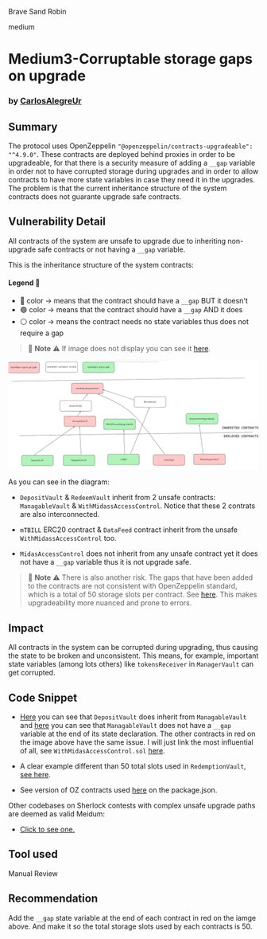 Brave Sand Robin

medium

# Medium3-Corruptable storage gaps on upgrade

### by [CarlosAlegreUr](https://github.com/CarlosAlegreUr)

## Summary

The protocol uses OpenZeppelin `"@openzeppelin/contracts-upgradeable": "^4.9.0"`. These contracts are deployed behind proxies in order to be upgradeable, for that there is a security measure of adding a `__gap` variable in order not to have corrupted storage during upgrades and in order to allow contracts to have more state variables in case they need it in the upgrades. The problem is that the current inheritance structure of the system contracts does not guarante upgrade safe contracts.

## Vulnerability Detail

All contracts of the system are unsafe to upgrade due to inheriting non-upgrade safe contracts or not having a `__gap` variable. 

This is the inheritance structure of the system contracts:

#### Legend 🔑

- 🔴 color -> means that the contract should have a `__gap` BUT it doesn't
- 🟢 color -> means that the contract should have a `__gap` AND it does
- ⚪ color -> means the contract needs no state variables thus does not require a gap

> 🚧 **Note** ⚠️ If image does not display you can see it [here](https://github.com/CarlosAlegreUr/Audits-By-CarlosAlegreUr/blob/main/reports/2024-05-midas/midas-gap-inheritance.png).

<img src="https://raw.githubusercontent.com/CarlosAlegreUr/Audits-By-CarlosAlegreUr/main/reports/2024-05-midas/midas-gap-inheritance.png" alt="inheritance-gap-incosistencies">

As you can see in the diagram:

- `DepositVault` & `RedeemVault` inherit from 2 unsafe contracts: `ManagableVault` & `WithMidassAccessControl`. Notice that these 2 contrats are also interconnected.

- `mTBILL` ERC20 contract & `DataFeed` contract inherit from the unsafe `WithMidassAccessControl` too.

- `MidasAccessControl` does not inherit from any unsafe contract yet it does not have a `__gap` variable thus it is not upgrade safe.

> 🚧 **Note** ⚠️ There is also another risk. The gaps that have been added to the contracts are not consistent with OpenZeppelin standard, which is a total of 50 storage slots per contract. See [here](https://docs.openzeppelin.com/contracts/4.x/upgradeable#storage_gaps). This makes upgradeability more nuanced and prone to errors.

## Impact

All contracts in the system can be corrupted during upgrading, thus causing the state to be broken and unconsistent. This means, for example, important state variables (among lots others) like `tokensReceiver` in `ManagerVault` can get corrupted.

## Code Snippet

- [Here](https://github.com/sherlock-audit/2024-05-midas/blob/main/midas-contracts/contracts/DepositVault.sol#L26) you can see that `DepositVault` does inherit from `ManagableVault` and [here](https://github.com/sherlock-audit/2024-05-midas/blob/main/midas-contracts/contracts/abstract/ManageableVault.sol#L52) you can see that `ManagableVault` does not have a `__gap` variable at the end of its state declaration. The other contracts in red on the image above have the same issue. I will just link the most influential of all, see `WithMidasAccessControl.sol` [here](https://github.com/sherlock-audit/2024-05-midas/blob/main/midas-contracts/contracts/access/WithMidasAccessControl.sol#L24).

- A clear example different than 50 total slots used in `RedemptionVault`, [see here](https://github.com/sherlock-audit/2024-05-midas/blob/main/midas-contracts/contracts/RedemptionVault.sol#L40).

- See version of OZ contracts used [here](https://github.com/sherlock-audit/2024-05-midas/blob/main/midas-contracts/package.json#L55) on the package.json.

Other codebases on Sherlock contests with complex unsafe upgrade paths are deemed as valid Meidum:

- [Click to see one.](https://github.com/sherlock-audit/2022-09-notional-judging/issues/64)

## Tool used

Manual Review

## Recommendation

Add the `__gap` state variable at the end of each contract in red on the iamge above. And make it so the total storage slots used by each contracts is 50.
